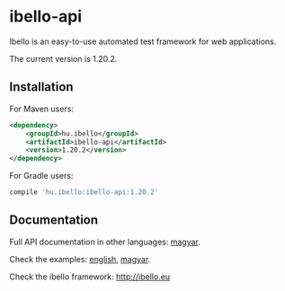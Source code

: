 # ibello-api
Ibello is an easy-to-use automated test framework for web applications.

The current version is 1.20.2.

## Installation

For Maven users:

```xml
<dependency>
    <groupId>hu.ibello</groupId>
    <artifactId>ibello-api</artifactId>
    <version>1.20.2</version>
</dependency>
```

For Gradle users:

```groovy
compile 'hu.ibello:ibello-api:1.20.2'
```

## Documentation

Full API documentation in other languages: [magyar](documentation/API.hu.md).

Check the examples: [english](documentation/API-EXAMPLES.md), [magyar](documentation/API-EXAMPLES.hu.md).

Check the ibello framework: http://ibello.eu

